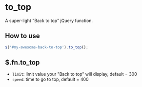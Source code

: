 # to_top

A super-light "Back to top" jQuery function.

## How to use

```js
$('#my-awesome-back-to-top').to_top();
```

## $.fn.to_top

* `limit`: limit value your "Back to top" will display, default = 300
* `speed`: time to go to top, default = 400
